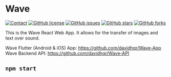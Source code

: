 # Wave

[![Contact](https://img.shields.io/badge/contact-%40lindaayangg-blue)](https://github.com/lindaayangg)
[![GitHub license](https://img.shields.io/github/license/lindaayangg/Wave-Web)](https://github.com/lindaayangg/Wave-Web)
[![GitHub issues](https://img.shields.io/github/issues/lindaayangg/Wave-Web)](https://github.com/lindaayangg/Wave-Web/issues)
[![GitHub stars](https://img.shields.io/github/stars/lindaayangg/Wave-Web)](https://github.com/lindaayangg/Wave-Web/stargazers)
[![GitHub forks](https://img.shields.io/github/forks/lindaayangg/Wave-Web)](https://github.com/lindaayangg/Wave-Web/network)

This is the Wave React Web App. It allows for the transfer of images and text over sound.

Wave Flutter (Android & iOS) App: https://github.com/davidhqr/Wave-App \
Wave Backend API: https://github.com/davidhqr/Wave-API

## `npm start`


